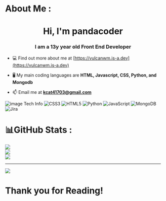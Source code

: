 # About Me :
<h1 align="center">Hi, I'm pandacoder</h1>
<h3 align="center">I am a 13y year old Front End Developer</h3>

- 💻 Find out more about me at [https://vulcanwm.is-a.dev](https://vulcanwm.is-a.dev)

- 🖥️ My main coding languages are **HTML, Javascript, CSS, Python, and Mongodb**

- 📫 Email me at **kcat41703@gmail.com**

![image](https://user-images.githubusercontent.com/91168831/207219365-ee2fedac-157c-45f6-93e5-e5fc10b79165.png)
Tech Info
![CSS3](https://img.shields.io/badge/css3-%231572B6.svg?style=for-the-badge&logo=css3&logoColor=white) ![HTML5](https://img.shields.io/badge/html5-%23E34F26.svg?style=for-the-badge&logo=html5&logoColor=white) ![Python](https://img.shields.io/badge/python-3670A0?style=for-the-badge&logo=python&logoColor=ffdd54) ![JavaScript](https://img.shields.io/badge/javascript-%23323330.svg?style=for-the-badge&logo=javascript&logoColor=%23F7DF1E) ![MongoDB](https://img.shields.io/badge/MongoDB-%234ea94b.svg?style=for-the-badge&logo=mongodb&logoColor=white) ![Jira](https://img.shields.io/badge/jira-%230A0FFF.svg?style=for-the-badge&logo=jira&logoColor=white)
# 📊GitHub Stats :
![](https://github-readme-stats.vercel.app/api?username=pandacoder123&theme=vision-friendly-dark&hide_border=false&include_all_commits=false&count_private=false)<br/>
![](https://github-readme-streak-stats.herokuapp.com/?user=pandacoder123&theme=vision-friendly-dark&hide_border=false)<br/>
![](https://github-readme-stats.vercel.app/api/top-langs/?username=pandacoder123&theme=vision-friendly-dark&hide_border=false&include_all_commits=false&count_private=false&layout=compact)

---
[![](https://visitcount.itsvg.in/api?id=pandacoder123&icon=0&color=0)](https://visitcount.itsvg.in)

# Thank you for Reading!

